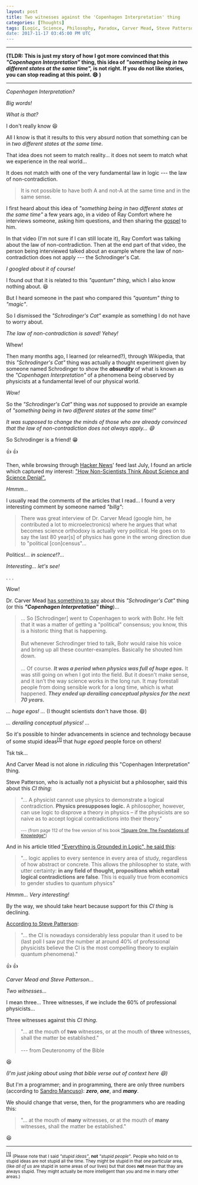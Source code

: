 ```yaml
---
layout: post
title: Two witnesses against the 'Copenhagen Interpretation' thing
categories: [Thoughts]
tags: [Logic, Science, Philosophy, Paradox, Carver Mead, Steve Patterson, Schrodinger's Cat, Copenhagen Interpretation]
date: 2017-11-17 03:45:00 PM UTC
---
```


<!-- November 17, 2017 11:45:00 PM Philippine Time -->

---

**(TLDR: This is just my story of how I got more convinced that this _"Copenhagen Interpretation"_ thing, this idea of _"something being in two different states at the same time",_ is not right. If you do not like stories, you can stop reading at this point. :smile: )**

-----

_Copenhagen Interpretation?_

_Big words!_

_What is that?_

<!--more-->


I don't really know :laughing:

All I know is that it results to this very absurd notion that something can be in _two different states at the same time_.

That idea does not seem to match reality... it does not seem to match what we experience in the real world...

It does not match with one of the very fundamental law in logic --- the law of non-contradiction.

> It is not possible to have both A and not-A at the same time and in the same sense.

I first heard about this idea of _"something being in two different states at the same time"_ a few years ago, in a video of Ray Comfort where he interviews someone, asking him questions, and then sharing the [gospel](https://stephencleary.com/god/) to him.

In that video (I'm not sure if I can still locate it), Ray Comfort was talking about the law of non-contradiction. Then at the end part of that video, the person being interviewed talked about an example where the law of non-contradiction does not apply --- the Schrodinger's Cat.

_I googled about it of course!_

I found out that it is related to this _"quantum" thing_, which I also know nothing about. :laughing:

But I heard someone in the past who compared this _"quantum" thing_ to _"magic"_.


<!-- May 3, 2020 about 6:00 PM
The image in my memory is clear who the lecturer was who said "magic. So I tried to search for it in the AiG website, because it's from there I heard it -- in a video from the Video On Demand section of the site many years ago... Ahh, it's from someone named Mike Riddle, but I cannot find the specific video for now -->

So I dismissed the _"Schrodinger's Cat"_ example as something I do not have to worry about.

_The law of non-contradiction is saved! Yehey!_

Whew!

Then many months ago, I learned (or relearned?), through Wikipedia, that this _"Schrodinger's Cat"_ thing was actually a thought experiment given by someone named Schrodinger to show the _**absurdity**_ of what is known as the _"Copenhagen Interpretation"_ of a phenomena being observed by physicists at a fundamental level of our physical world.

_Wow!_

So the _"Schrodinger's Cat"_ thing was _not_ supposed to provide an example of _"something being in two different states at the same time!"_

_It was supposed to change the minds of those who are already convinced that the law of non-contradiction does not always apply... :smile:_

So Schrodinger is a friend! :grin:

:thumbsup: :thumbsup:

Then, while browsing through [Hacker News](https://news.ycombinator.com)' feed last July, I found an article which captured my interest:  ["How Non-Scientists Think About Science and Science Denial".](https://blogs.harvard.edu/philg/2017/06/28/how-non-scientists-think-about-science-and-science-denial/)

_Hmmm..._

I usually read the comments of the articles that I read... I found a very interesting comment by someone named _"billg"_:

> There was great interview of Dr. Carver Mead (google him, he contributed a lot to microelectronics) where he argues that what becomes science orthodoxy is actually very political. He goes on to say the last 80 year[s] of physics has gone in the wrong direction due to "political [con]census"...

Politics!... _in science!?..._

_Interesting... let's see!_

. . .

Wow!

Dr. Carver Mead [has something to say](http://worrydream.com/refs/Mead%20-%20American%20Spectator%20Interview.html) about this _"Schrodinger's Cat"_ thing (or this _**"Copenhagen Interpretation" thing**_)...

> ... So [Schrodinger] went to Copenhagen to work with Bohr. He felt that it was a matter of getting a "political" consensus; you know, this is a historic thing that is happening.
<br /><br />
> But whenever Schrodinger tried to talk, Bohr would raise his voice and bring up all these counter-examples. Basically he shouted him down.
<br /><br />
> ... Of course. _**It was a period when physics was full of huge egos.**_ It was still going on when I got into the field. But it doesn't make sense, and it isn't the way science works in the long run. It may forestall people from doing sensible work for a long time, which is what happened. _**They ended up derailing conceptual physics for the next 70 years.**_

_... huge egos! ..._ (I thought scientists don't have those. :smile:)

_... derailing conceptual physics! ..._

So it's possible to hinder advancements in science and technology because of some stupid ideas<sup id="footnote-indicator-1">[[1]](#footnote-1)</sup> that _huge egoed_ people force on others!

Tsk tsk...

And Carver Mead is not alone in _ridiculing_ this "Copenhagen Interpretation" thing.

Steve Patterson, who is actually not a physicist but a philosopher, said this about this _CI thing_:

> "... A physicist cannot use physics to demonstrate a logical contradiction. **Physics presupposes logic.** A philosopher, however, can use logic to disprove a theory in physics – if the physicists are so naive as to accept logical contradictions into their theory."
<br /><br />
> <small> --- (from page 112 of the free version of his book ["Square One: The Foundations of Knowledge"](http://steve-patterson.com/wp-content/uploads/2016/12/SquareOne_PDF.pdf))</small>

And in his article titled ["Everything is Grounded in Logic", he said this](http://steve-patterson.com/everything-is-grounded-in-logic/):

> "... logic applies to every sentence in every area of study, regardless of how abstract or concrete. This allows the philosopher to state, with utter certainty: **in any field of thought, propositions which entail logical contradictions are false**. This is equally true from economics to gender studies to quantum physics"

_Hmmm... Very interesting!_

By the way, we should take heart because support for this _CI thing_ is declining.

[According to Steve Patterson](http://steve-patterson.com/quantum-physics-abuse-reason/):

> "... the CI is nowadays considerably less popular than it used to be (last poll I saw put the number at around 40% of professional physicists believe the CI is the most compelling theory to explain quantum phenomena)."

:thumbsup: :thumbsup:

_Carver Mead and Steve Patterson..._

_Two witnesses..._

I mean three... Three witnesses, if we include the 60% of professional physicists...

Three witnesses against this _CI thing_.

> "... at the mouth of **two** witnesses, or at the mouth of **three** witnesses, shall the matter be established."
<br /><br />
> --- from Deuteronomy of the Bible

:laughing:

_(I'm just joking about using that bible verse out of context here :smile:)_

But I'm a programmer; and in programming, there are only three numbers (according to [Sandro Mancuso](https://www.youtube.com/watch?v=_NnElPO5BU0)): _**zero**_, _**one**_, and _**many**_.

We should change that verse, then, for the programmers who are reading this:

> "... at the mouth of **many** witnesses, or at the mouth of **many** witnesses, shall the matter be established."

:laughing:


-----

<sup id="footnote-1">[[1]](#footnote-indicator-1)</sup> <small>(Please note that I said _"stupid ideas"_, **not** _"stupid people"_. People who hold on to stupid ideas are not stupid all the time. They might be stupid in that one particular area, (like _all of us_ are stupid in some areas of our lives) but that does **not** mean that thay are always stupid. They might actually be more intelligent than you and me in many other areas.)</small>

